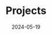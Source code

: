 ---
title: 'Projects'
date: 2024-05-19
type: landing

design:
  spacing: '5rem'

sections:
  - block: markdown
    content:
      title: Sensor Map
      text: |
        {{% sensor-map %}}

  - block: collection
    content:
      title: Selected Projects
      filters:
        folders:
          - project
    design:
      view: article-grid
      columns: 3
---